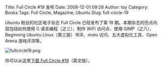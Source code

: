 Title: Full Circle #19 发布
Date: 2008-12-01 09:28
Author: toy
Category: Books
Tags: Full Circle, Magazine, Ubuntu
Slug: full-circle-19

Ubuntu 粉丝的社区电子杂志 Full Circle 已经发布了第 19
期。本期杂志的亮点内容包括如何使用 C 语言编程（之三）、制作 WiFi
访问点、使用 GIMP（之八）、Beginning Ubuntu Linux（第三版）书评、motu
访问、五大虚拟化工具、Open Arena 游戏评测等。

![fullcircle19.png](http://i.linuxtoy.org/images/2008/12/fullcircle19.png)

你可以从这里[下载 Full Circle
#19](http://fullcirclemagazine.org/issue-19/)（英文版）。
